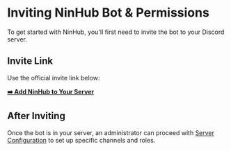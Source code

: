 # Inviting NinHub Bot & Permissions

To get started with NinHub, you'll first need to invite the bot to your Discord server.

## Invite Link

Use the official invite link below:

**[➡️ Add NinHub to Your Server](https://discord.com/oauth2/authorize?client_id=1376110250570027038&permissions=8&response_type=code&redirect_uri=http%3A%2F%2Fninhub.xyz%2Fcallback&integration_type=0&scope=identify+guilds+guilds.join+bot+guilds.members.read+applications.commands+rpc.voice.read)** 

## After Inviting

Once the bot is in your server, an administrator can proceed with [Server Configuration](server-config.md) to set up specific channels and roles.